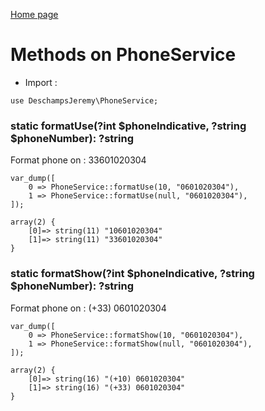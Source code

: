 [Home page](/wiki)
# Methods on PhoneService

- Import :
```
use DeschampsJeremy\PhoneService;
```

### static formatUse(?int $phoneIndicative, ?string $phoneNumber): ?string
Format phone on : 33601020304
```
var_dump([
    0 => PhoneService::formatUse(10, "0601020304"),
    1 => PhoneService::formatUse(null, "0601020304"),
]);

array(2) {
    [0]=> string(11) "10601020304"
    [1]=> string(11) "33601020304"
}
```

### static formatShow(?int $phoneIndicative, ?string $phoneNumber): ?string
Format phone on : (+33) 0601020304
```
var_dump([
    0 => PhoneService::formatShow(10, "0601020304"),
    1 => PhoneService::formatShow(null, "0601020304"),
]);

array(2) {
    [0]=> string(16) "(+10) 0601020304"
    [1]=> string(16) "(+33) 0601020304"
}
```